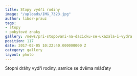 ```yaml
---
title: Stopy vydří rodiny
image: "/uploads/IMG_7323.jpg"
author: libor-prauz
tags:
- stopy
- pobytové znaky
gallery: /news/pri-stopovani-na-dacicku-se-ukazala-i-vydra
position: 117
date: 2017-02-05 10:22:40.000000000 Z
category: gallery
layout: photo
---
```

Stopní dráhy vydří rodiny, samice se dvěma mláďaty

